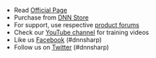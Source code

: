* Read [Official Page]({{book.productPage}})
* Purchase from [DNN Store](http://www.dnnsharp.com/DesktopModules/RegCore/Api.aspx?cmd=buy&product={{book.code}})
* For support, use respective [product forums](http://www.dnnsharp.com/support) 
* Check our [YouTube channel](https://www.youtube.com/user/dnnsharp) for training videos
* Like us [Facebook](https://www.facebook.com/DnnSharp/) (#dnnsharp)
* Follow us on [Twitter](https://twitter.com/dnnsharp) (#dnnsharp)